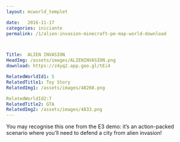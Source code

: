 ```yaml
---
layout: mcworld_templet

date:   2016-11-17
categories: iniciante
permalink: /1/alien-invasion-minecraft-pe-map-world-download



Title:  ALIEN INVASION
HeadImg: /assets/images/ALIENINVASION.png
download: https://z4yq2.app.goo.gl/tEi4

RelatedWorldId1: 5
RelatedTitle1: Toy Story
RelatedImg1: /assets/images/48268.png

RelatedWorldId2:7
RelatedTitle2: GTA
RelatedImg2: /assets/images/4833.png
---
```

You may recognise this one from the E3 demo: it’s an action-packed scenario where you’ll need to defend a city from alien invasion!
